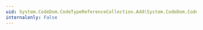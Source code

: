 ```yaml
---
uid: System.CodeDom.CodeTypeReferenceCollection.Add(System.CodeDom.CodeTypeReference)
internalonly: False
---
```

